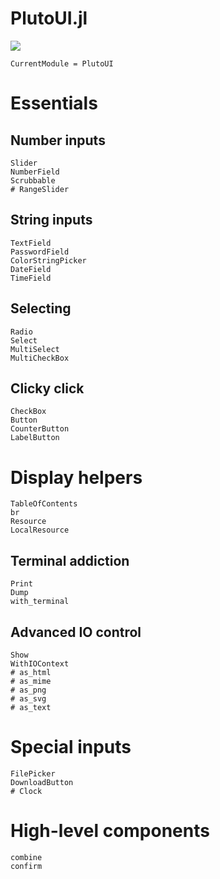 # PlutoUI.jl

![](https://media.giphy.com/media/l3vRfDn9ca5PVkHv2/giphy.gif)


```@meta
CurrentModule = PlutoUI
```

# Essentials

## Number inputs
```@docs
Slider
NumberField
Scrubbable
# RangeSlider
```

## String inputs
```@docs
TextField
PasswordField
ColorStringPicker
DateField
TimeField
```

## Selecting
```@docs
Radio
Select
MultiSelect
MultiCheckBox
```

## Clicky click
```@docs
CheckBox
Button
CounterButton
LabelButton
```




# Display helpers
```@docs
TableOfContents
br
Resource
LocalResource
```

## Terminal addiction
```@docs
Print
Dump
with_terminal
```

## Advanced IO control
```@docs
Show
WithIOContext
# as_html
# as_mime
# as_png
# as_svg
# as_text
```


# Special inputs


```@docs
FilePicker
DownloadButton
# Clock
```

# High-level components
```@docs
combine
confirm
```